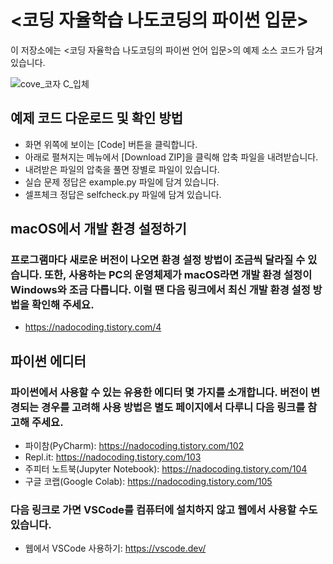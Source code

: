 # <코딩 자율학습 나도코딩의 파이썬 입문> 

이 저장소에는 <코딩 자율학습 나도코딩의 파이썬 언어 입문>의 예제 소스 코드가 담겨 있습니다.

![cove_코자 C_입체](https://user-images.githubusercontent.com/6995518/192201814-29976aa2-b923-4155-abe6-8367cdc1519b.png)

## 예제 코드 다운로드 및 확인 방법

- 화면 위쪽에 보이는 [Code] 버튼을 클릭합니다.
- 아래로 펼쳐지는 메뉴에서 [Download ZIP]을 클릭해 압축 파일을 내려받습니다. 
- 내려받은 파일의 압축을 풀면 장별로 파일이 있습니다.  
- 실습 문제 정답은 example.py 파일에 담겨 있습니다.
- 셀프체크 정답은 selfcheck.py 파일에 담겨 있습니다.

## macOS에서 개발 환경 설정하기

### 프로그램마다 새로운 버전이 나오면 환경 설정 방법이 조금씩 달라질 수 있습니다. 또한, 사용하는 PC의 운영체제가 macOS라면 개발 환경 설정이 Windows와 조금 다릅니다. 이럴 땐 다음 링크에서 최신 개발 환경 설정 방법을 확인해 주세요.
- https://nadocoding.tistory.com/4


## 파이썬 에디터
### 파이썬에서 사용할 수 있는 유용한 에디터 몇 가지를 소개합니다. 버전이 변경되는 경우를 고려해 사용 방법은 별도 페이지에서 다루니 다음 링크를 참고해 주세요.
- 파이참(PyCharm): https://nadocoding.tistory.com/102
- Repl.it: https://nadocoding.tistory.com/103
- 주피터 노트북(Jupyter Notebook): https://nadocoding.tistory.com/104
- 구글 코랩(Google Colab): https://nadocoding.tistory.com/105

### 다음 링크로 가면 VSCode를 컴퓨터에 설치하지 않고 웹에서 사용할 수도 있습니다.
- 웹에서 VSCode 사용하기: https://vscode.dev/




